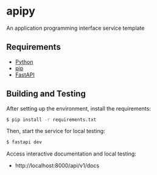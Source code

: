 # apipy
An application programming interface service template

## Requirements

* [Python](https://www.python.org/)
* [pip](https://pypi.org/project/pip/)
* [FastAPI](https://fastapi.tiangolo.com)

## Building and Testing

After setting up the environment, install the requirements:
```sh
$ pip install -r requirements.txt
```

Then, start the service for local testing:
```sh
$ fastapi dev
```

Access interactive documentation and local testing:

* http://localhost:8000/api/v1/docs
